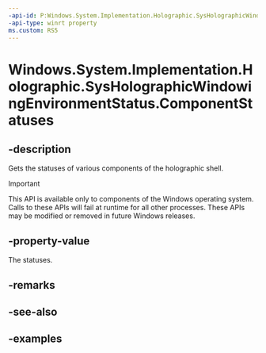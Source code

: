 ```yaml
---
-api-id: P:Windows.System.Implementation.Holographic.SysHolographicWindowingEnvironmentStatus.ComponentStatuses
-api-type: winrt property
ms.custom: RS5
---
```


<!-- Property syntax.
public IVectorView<SysHolographicWindowingEnvironmentComponentStatus> ComponentStatuses { get; }
-->

# Windows.System.Implementation.Holographic.SysHolographicWindowingEnvironmentStatus.ComponentStatuses

## -description
Gets the statuses of various components of the holographic shell.

> [!IMPORTANT]
> This API is available only to components of the Windows operating system.  Calls to these APIs will fail at runtime for all other processes.  These APIs may be modified or removed in future Windows releases.

## -property-value
The statuses.

## -remarks

## -see-also

## -examples

